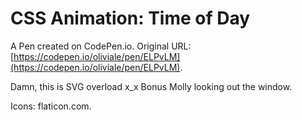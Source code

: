 # CSS Animation: Time of Day

A Pen created on CodePen.io. Original URL: [https://codepen.io/oliviale/pen/ELPvLM](https://codepen.io/oliviale/pen/ELPvLM).

Damn, this is SVG overload x_x
Bonus Molly looking out the window.

Icons: flaticon.com.
